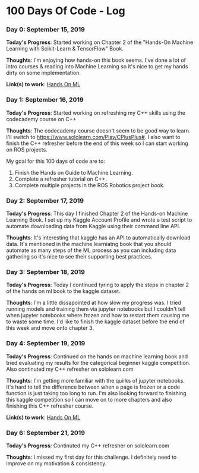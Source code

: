 # 100 Days Of Code - Log

### Day 0: September 15, 2019

**Today's Progress**: Started working on Chapter 2 of the "Hands-On Machine Learning with Scikit-Learn & TensorFlow" Book.

**Thoughts**: I'm enjoying how hands-on this book seems. I've done a lot of intro courses & reading into Machine Learning so it's nice to get my hands dirty on some implementation. 

**Link(s) to work**: [Hands On ML](https://github.com/debola31/handson-ml)

### Day 1: September 16, 2019

**Today's Progress**: Started working on refreshing my C++ skills using the codecademy course on C++

**Thoughts**: The codecademy course doesn't seem to be good way to learn. I'll switch to https://www.sololearn.com/Play/CPlusPlus#. I also want to finish the C++ refresher before the end of this week so I can start working on ROS projects. 

My goal for this 100 days of code are to:
1. Finish the Hands on Guide to Machine Learning.
2. Complete a refresher tutorial on C++.
3. Complete multiple projects in the ROS Robotics project book.

### Day 2: September 17, 2019

**Today's Progress**: This day I finished Chapter 2 of the Hands-on Machine Learning Book. I set up my Kaggle Account Profile and wrote a test script to automate downloading data from Kaggle using their command line API.

**Thoughts**: It's interesting that kaggle has an API to automatically download data. It's mentioned in the machine learniatng book that you should automate as many steps of the ML process as you can including data gathering so it's nice to see their supporting best practices. 

### Day 3: September 18, 2019

**Today's Progress**: Today I continued tyring to apply the steps in chapter 2 of the hands on ml book to the kaggle dataset.

**Thoughts**: I'm a little dissapointed at how slow my progress was. I tried running models and training them via jupyter notebooks but I couldn't tell when jupyter notebooks where frozen and how to restart them causing me to waste some time. I'd like to finish the kaggle dataset before the end of this week and move onto chapter 3. 


### Day 4: September 19, 2019

**Today's Progress**: Continued on the hands on machine learning book and tried evaluating my results for the categorical beginner kaggle competition. Also continuted my C++ refresher on sololearn.com

**Thoughts**: I'm getting more familiar with the quirks of jupyter notebooks. It's hard to tell the difference between when a page is frozen or a code function is just taking too long to run. I'm also looking forward to finishing this kaggle competition so I can move on to more chapters and also finishing this C++ refresher course.

**Link(s) to work**: [Hands On ML](https://github.com/debola31/handson-ml)


### Day 6: September 21, 2019

**Today's Progress**: Continuted my C++ refresher on sololearn.com

**Thoughts**: I missed my first day for this challenge. I definitely need to improve on my motivation & consistency.
